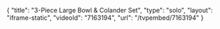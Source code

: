 {
    "title": "3-Piece Large Bowl & Colander Set",
    "type": "solo",
    "layout": "iframe-static",
    "videoId": "7163194",
    "url": "\/tvpembed\/7163194"
}